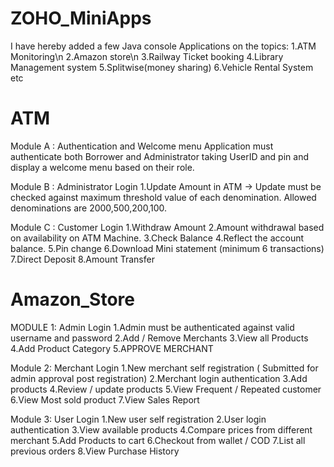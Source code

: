# ZOHO_MiniApps

I have hereby added a few Java console Applications on the topics:
1.ATM Monitoring\n
2.Amazon store\n
3.Railway Ticket booking 
4.Library Management system
5.Splitwise(money sharing) 
6.Vehicle Rental System etc

# ATM

Module A : Authentication and Welcome menu 
Application must authenticate both Borrower and Administrator taking UserID and pin and display a welcome menu based on their role. 

Module B : Administrator Login
1.Update Amount in ATM -> Update must be checked against maximum threshold value of each denomination. Allowed denominations are 2000,500,200,100.

Module C : Customer Login
1.Withdraw Amount
2.Amount withdrawal based on availability on ATM Machine.
3.Check Balance
4.Reflect the account balance.
5.Pin change
6.Download Mini statement (minimum 6 transactions)
7.Direct Deposit
8.Amount Transfer

# Amazon_Store

MODULE 1: Admin Login
1.Admin must be authenticated against valid username and password
2.Add / Remove Merchants
3.View all Products
4.Add Product Category
5.APPROVE MERCHANT

Module 2: Merchant Login
1.New merchant self registration ( Submitted for admin approval post registration)
2.Merchant login authentication
3.Add products
4.Review / update products
5.View Frequent / Repeated customer
6.View Most sold product
7.View Sales Report

Module 3: User Login
1.New user self registration
2.User login authentication
3.View available products
4.Compare prices from different merchant
5.Add Products to cart
6.Checkout from wallet / COD
7.List all previous orders
8.View Purchase History

